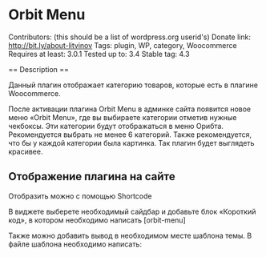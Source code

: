 # Orbit Menu 
Contributors: (this should be a list of wordpress.org userid's)
Donate link: http://bit.ly/about-litvinov
Tags: plugin, WP, category, Woocommerce
Requires at least: 3.0.1
Tested up to: 3.4
Stable tag: 4.3


== Description ==

Данный плагин отображает категорию товаров, которые есть в плагине Woocommerce.

После активации плагина Orbit Menu в админке сайта появится новое меню «Orbit Menu», где вы выбираете категории отметив нужные чекбоксы. Эти категории будут отображаться в меню Орибта. Рекомендуется выбрать не менее 6 категорий. Также рекомендуется, что бы у каждой категории была картинка. Так плагин будет выглядеть красивее.

## Отображение плагина на сайте

Отобразить можно с помощью Shortcode

В виджете выберете необходимый сайдбар и добавьте блок «Короткий код», в котором необходимо написать [orbit-menu]

Также можно добавить вывод в необходимом месте шаблона темы. В файле шаблона необходимо написать:

<?php echo do_shortcode( '[orbit-menu]' ); ?>
